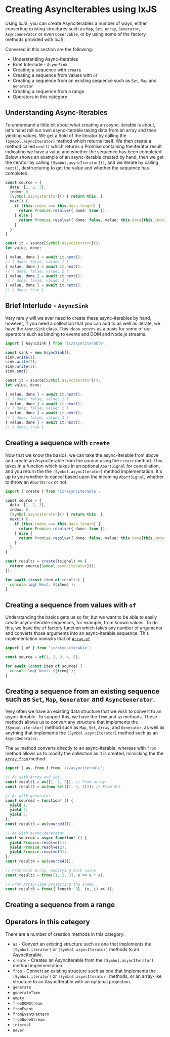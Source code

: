 # Creating AsyncIterables using IxJS

Using IxJS, you can create AsyncIterables a number of ways, either converting existing structures such as `Map`, `Set`, `Array`, `Generator`, `AsyncGenerator` or even `Observable`, or by using some of the factory methods provided with IxJS.

Convered in this section are the following:
- Understanding Async-Iterables
- Brief Interlude - `AsyncSink`
- Creating a sequence with `create`
- Creating a sequence from values with `of`
- Creating a sequence from an existing sequence such as `Set`, `Map` and `Generator`
- Creating a sequence from a range
- Operators in this category

## Understanding Async-Iterables

To understand a little bit about what creating an async-iterable is about, let's hand roll our own async-iterable taking data from an array and then yielding values.  We get a hold of the iterator by calling the `[Symbol.asyncIterator]` method which returns itself.  We then create a method called `next()` which returns a Promise containing the iterator result indicating we have a value and whether the sequence has been completed.  Below shows an example of an async-iterable created by hand, then we get the iterator by calling `[Symbol.asyncIterator]()`, and we iterate by calling `next()`, destructuring to get the value and whether the sequence has completed.

```typescript
const source = {
  data: [1, 2, 3],
  index: 0,
  [Symbol.asyncIterator]() { return this; },
  next() {
    if (this.index === this.data.length) {
      return Promise.resolve({ done: true });
    } else {
      return Promise.resolve({ done: false, value: this.data[this.index++] });
    }
  }
}

const it = source[Symbol.asyncIterator]();
let value, done;

{ value, done } = await it.next(); 
// { done: false, value: 1 }
{ value, done } = await it.next(); 
// { done: false, value: 2 }
{ value, done } = await it.next(); 
// { done: false, value: 3 }
{ value, done } = await it.next(); 
// { done: true }
```

## Brief Interlude - `AsyncSink`

Very rarely will we ever need to create these async-iterables by hand, however, if you need a collection that you can add to as well as iterate, we have the `AsyncSink` class.  This class serves as a basis for some of our operators such as binding to events and DOM and Node.js streams.

```typescript
import { AsyncSink } from 'ix/asynciterable';

const sink = new AsyncSink();
sink.write(1);
sink.write(2);
sink.write(3);
sink.end();

const it = source[Symbol.asyncIterator]();
let value, done;

{ value, done } = await it.next(); 
// { done: false, value: 1 }
{ value, done } = await it.next(); 
// { done: false, value: 2 }
{ value, done } = await it.next(); 
// { done: false, value: 3 }
{ value, done } = await it.next(); 
// { done: true }
```

## Creating a sequence with `create`

Now that we know the basics, we can take the async-iterable from above and create an AsyncIterable from the source using the `create` method.  This takes in a function which takes in an optional `AbortSignal` for cancellation, and you return the the `[Symbol.asyncIterator]` method implementation.  It's up to you whether to cancel based upon the incoming `AbortSignal`, whether to throw an `AbortError` or not.

```typescript
import { create } from 'ix/asynciterable';

const source = {
  data: [1, 2, 3],
  index: 0,
  [Symbol.asyncIterator]() { return this; },
  next() {
    if (this.index === this.data.length) {
      return Promise.resolve({ done: true });
    } else {
      return Promise.resolve({ done: false, value: this.data[this.index++] });
    }
  }
}

const results = create((signal) => {
  return source[Symbol.asyncIterator]();
});

for await (const item of results) {
  console.log(`Next: ${item}`);
}
```

## Creating a sequence from values with `of`

Understanding the basics gets us so far, but we want to be able to easily create async-iterable sequences, for example, from known values.  To do this, we have the `of` factory function which takes any number of arguments and converts those arguments into an async-iterable sequence.  This implementation mimicks that of [`Array.of`](https://developer.mozilla.org/en-US/docs/Web/JavaScript/Reference/Global_Objects/Array/of)

```typescript
import { of } from 'ix/asynciterable';

const source = of(1, 2, 3, 4, 5);

for await (const item of source) {
  console.log(`Next: ${item}`);
}
```

## Creating a sequence from an existing sequence such as `Set`, `Map`, `Generator` and `AsyncGenerator`.

Very often we have an existing data structure that we wish to convert to an async-iterable.  To support this, we have the `from` and `as` methods.  These methods allows us to convert any structure that implements the `[Symbol.iterator]` method such as `Map`, `Set`, `Array`, and `Generator`, as well as anything that implements the `[Symbol.asyncIterator]` method such as an `AsyncGenerator`.

The `as` method converts directly to an async-iterable, whereas with `from` method allows us to modify the collection as it is created, mimicking the the [`Array.from`](https://developer.mozilla.org/en-US/docs/Web/JavaScript/Reference/Global_Objects/Array/from) method.

```typescript
import { as, from } from 'ix/asynciterable';

// As with Array and Set
const result1 = as([1, 2, 3]); // From array
const result2 = as(new Set([1, 2, 3])); // From Set

// As with generator
const source3 = function* () {
  yield 1;
  yield 2;
  yield 3;
};
const result3 = as(source3());

// As with async-generator
const source4 = async function* () {
  yield Promise.resolve(1);
  yield Promise.resolve(2);
  yield Promise.resolve(3);
};
const result4 = as(source4());

// From with Array, modifying each value
const result5 = from([1, 2, 3], x => x * x);

// From Array-like projecting the index
const result6 = from({ length: 3}, (x, i) => i);
```

## Creating a sequence from a range

## Operators in this category

There are a number of creation methods in this category:
- `as` - Convert an existing structure such as one that implements the `[Symbol.iterator]` or `[Symbol.asyncIterator]` methods to an AsyncIterable.
- `create` - Creates an AsyncIterable from the `[Symbol.asyncIterator]` method implementation.
- `from` - Convert an existing structure such as one that implements the `[Symbol.iterator]` or `[Symbol.asyncIterator]` methods, or an array-like structure to an AsyncIterable with an optional projection.
- `generate`
- `generateTime`
- `empty`
- `fromDOMStream`
- `fromEvent`
- `fromEventPattern`
- `fromNodeStream`
- `interval`
- `never`
